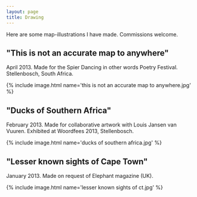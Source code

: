 ```yaml
---
layout: page
title: Drawing
---
```


Here are some map-illustrations I have made. Commissions welcome.


## "This is not an accurate map to anywhere"

April 2013. Made for the Spier Dancing in other words Poetry Festival. Stellenbosch, South Africa.

{% include image.html name='this is not an accurate map to anywhere.jpg' %}


## "Ducks of Southern Africa"

February 2013. Made for collaborative artwork with Louis Jansen van Vuuren. Exhibited at Woordfees 2013, Stellenbosch.

{% include image.html name='ducks of southern africa.jpg' %}


## "Lesser known sights of Cape Town"

January 2013. Made on request of Elephant magazine (UK).

{% include image.html name='lesser known sights of ct.jpg' %}
